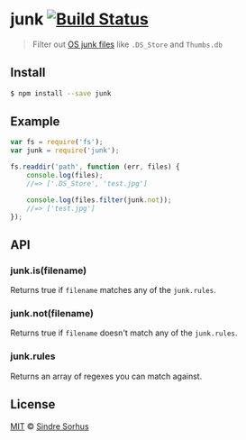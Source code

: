 # junk [![Build Status](https://travis-ci.org/sindresorhus/junk.png?branch=master)](https://travis-ci.org/sindresorhus/junk)

> Filter out [OS junk files](test.js) like `.DS_Store` and `Thumbs.db`


## Install

```bash
$ npm install --save junk
```


## Example

```js
var fs = require('fs');
var junk = require('junk');

fs.readdir('path', function (err, files) {
	console.log(files);
	//=> ['.DS_Store', 'test.jpg']

	console.log(files.filter(junk.not));
	//=> ['test.jpg']
});
```


## API

### junk.is(filename)

Returns true if `filename` matches any of the `junk.rules`.

### junk.not(filename)

Returns true if `filename` doesn't match any of the `junk.rules`.

### junk.rules

Returns an array of regexes you can match against.


## License

[MIT](http://opensource.org/licenses/MIT) © [Sindre Sorhus](http://sindresorhus.com)
